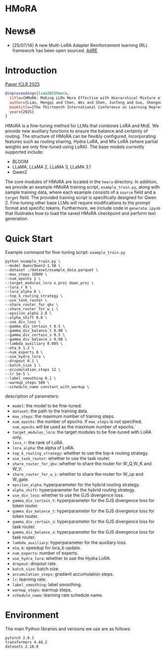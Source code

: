 # HMoRA

# News🔥
- [25/07/14] A new Multi-LoRA Adapter Reinforcement learning (RL) framework has been open sourced. [AdRE](https://github.com/LiaoMengqi/AdRE)


# Introduction

[Paper ICLR 2025](https://openreview.net/forum?id=lTkHiXeuDl)

```bib
@inproceedings{liao2025hmora,
  title={HMoRA: Making LLMs More Effective with Hierarchical Mixture of LoRA Experts},
  author={Liao, Mengqi and Chen, Wei and Shen, Junfeng and Guo, Shengnan and Wan, Huaiyu},
  booktitle={The Thirteenth International Conference on Learning Representations},
  year={2025}
}
```

HMoRA is a fine-tuning method for LLMs that combines LoRA and MoE.
We provide new auxiliary functions to ensure the balance and certainty of routing. 
The structure of HMoRA can be flexibly configured, 
incorporating features such as routing sharing, 
Hydra LoRA, and Mix LoRA (where partial weights are only fine-tuned using LoRA).
The base models currently supported include:
- BLOOM
- LLaMA, LLaMA 2, LLaMA 3, LLaMA 3.1
- Qwen2

The core modules of HMoRA are located in the `hmora` directory. 
In addition, we provide an example HMoRA training script, 
`example_train.py`, along with sample training data, 
where each example consists of a `source` field and a `target` field. 
The provided training script is specifically designed for Qwen 2. 
Fine-tuning other base LLMs will require modifications to the prompt format and specific tokens. 
Furthermore, we include code in `generate.ipynb` that illustrates how to load the saved HMoRA checkpoint and perform text generation.

# Quick Start

Example command for fine-tuning script: `example_train.py`

```shell
python example_train.py \
--model Qwen/Qwen2-1.5B \
--dataset ./dataset/example_data.parquet \
--max_steps 10000 \
--num_epochs 1 \
--target_modules_lora o_proj down_proj \
--lora_r 8 \
--lora_alpha 8 \
--top_k_routing_strategy \
--use_task_router \
--share_router_for_qkv \
--share_router_for_w_i \
--epsilon_alpha 2.0 \
--alpha_shift 0.0 \
--use_div_loss \
--gamma_div_certain_t 0.5 \
--gamma_div_balance_t 0.98 \
--gamma_div_certain_s 0.5 \
--gamma_div_balance_s 0.98 \
--lambda_auxiliary 0.005 \
--eta_b 1.2 \
--num_experts 8 \
--use_hydra_lora \
--dropout 0.1 \
--batch_size 1 \
--accumulation_steps 12 \
--lr 5e-5 \
--label_smoothing 0.1 \
--warmup_steps 500 \
--schedule_name constant_with_warmup \
```

description of parameters:
- `model`: the model to be fine-tuned.
- `dataset`: the path to the training data.
- `max_steps`: the maximum number of training steps.
- `num_epochs`: the number of epochs. If `max_steps` is not specified, `num_epochs` will be used as the maximum number of epochs.`
- `target_modules_lora`: the target modules to be fine-tuned with LoRA only.
- `lora_r`: the rank of LoRA.
- `lora_alpha`: the alpha of LoRA.
- `top_k_routing_strategy`: whether to use the top-k routing strategy.
- `use_task_router`: whether to use the task router.
- `share_router_for_qkv`: whether to share the router for W_Q,W_K and W_V.
- `share_router_for_w_i`: whether to share the router for W_up and W_gate.
- `epsilon_alpha`: hyperparameter for the hybrid routing strategy.
- `alpha_shift`: hyperparameter for the hybrid routing strategy.
- `use_div_loss`: whether to use the GJS divergence loss.
- `gamma_div_certain_t`: hyperparameter for the GJS divergence loss for token router.
- `gamma_div_balance_t`: hyperparameter for the GJS divergence loss for token router.
- `gamma_div_certain_s`: hyperparameter for the GJS divergence loss for task router.
- `gamma_div_balance_s`: hyperparameter for the GJS divergence loss for task router.
- `lambda_auxiliary`: hyperparameter for the auxiliary loss.
- `eta_b`: speedup for lora_b update.
- `num_experts`: number of experts.
- `use_hydra_lora`: whether to use the Hydra LoRA.
- `dropout`: dropout rate.
- `batch_size`: batch size.
- `accumulation_steps`: gradient accumulation steps.
- `lr`: learning rate.
- `label_smoothing`: label smoothing.
- `warmup_steps`: warmup steps.
- `schedule_name`: learning rate schedule name.

# Environment

The main Python libraries and versions we use are as follows:
```
pytorch 2.0.1
transformers 4.44.2
datasets 2.18.0
```
